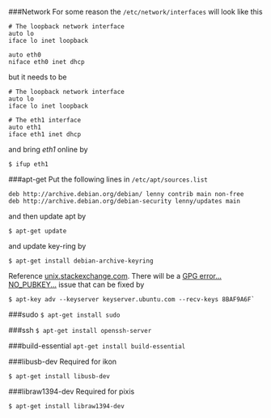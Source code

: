 ###Network
For some reason the  `/etc/network/interfaces` will look like this

    # The loopback network interface
    auto lo
    iface lo inet loopback   
         
	auto eth0
	niface eth0 inet dhcp
    
but it needs to be

    # The loopback network interface
    auto lo
    iface lo inet loopback   
    
    # The eth1 interface     
	auto eth1
	iface eth1 inet dhcp

and bring *eth1* online by

    $ ifup eth1



###apt-get
Put the following lines in `/etc/apt/sources.list`

    deb http://archive.debian.org/debian/ lenny contrib main non-free
    deb http://archive.debian.org/debian-security lenny/updates main

and then update apt by

    $ apt-get update
    
and update key-ring by

    $ apt-get install debian-archive-keyring

Reference [unix.stackexchange.com](http://unix.stackexchange.com/questions/66830/are-there-any-source-apt-repositories-for-debian-lenny). There will be a [GPG error... NO_PUBKEY...](http://askubuntu.com/questions/13065/how-do-i-fix-the-gpg-error-no-pubkey) issue that can be fixed by

    $ apt-key adv --keyserver keyserver.ubuntu.com --recv-keys 8BAF9A6F`



###sudo
`$ apt-get install sudo`



###ssh
`$ apt-get install openssh-server`



###build-essential
`apt-get install build-essential`



###libusb-dev
Required for ikon

`$ apt-get install libusb-dev`




###libraw1394-dev
Required for pixis

`$ apt-get install libraw1394-dev`

